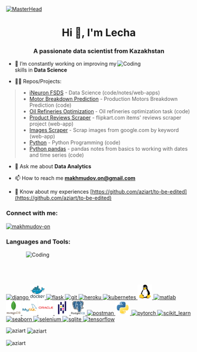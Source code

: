 [![MasterHead](https://visme.co/blog/wp-content/uploads/2019/10/animated-presentation-software-header-wide.gif)](https://github.com/aziart)

<h1 align="center">Hi 👋, I'm Lecha</h1>
<h3 align="center">A passionate data scientist from Kazakhstan</h3>

<img align="right" alt="Coding" width="40%" src="https://media0.giphy.com/media/qgQUggAC3Pfv687qPC/giphy.gif">  



- 🔭 I’m constantly working on improving my skills in **Data Science**

- 👨‍💻 Repos/Projects:

>  - [iNeuron FSDS](https://github.com/aziart/fsds) - Data Science (code/notes/web-apps)
>  - [Motor Breakdown Prediction](https://github.com/aziart/motor-breakdown-prediction) - Production Motors Breakdown Prediction (code)
>  - [Oil Refineries Optimization](https://github.com/aziart/proj-oil-refineries) - Oil refineries optimization task (code)  
>  - [Product Reviews Scraper](https://github.com/aziart/proj-reviews-scraper) - flipkart.com items' reviews scraper project (web-app)  
>  - [Images Scraper](https://github.com/aziart/proj-images-scraper) - Scrap images from google.com by keyword (web-app)  
>  - [Python](https://github.com/aziart/udemy-python-fzth) - Python Programming (code)  
>  - [Python pandas](https://github.com/aziart/python-pandas) - pandas notes from basics to working with dates and time series (code)  
<!--
>  - [Statistics](https://github.com/aziart/stats) - Statistics Notes (private)  
>  - [DataTalks Machine Learning Notes](https://github.com/aziart/mlzoomcamp) - Machine Learning (private)  
-->

- 💬 Ask me about **Data Analytics**

- 📫 How to reach me **makhmudov.on@gmail.com**

- 📄 Know about my experiences [https://github.com/aziart/to-be-edited](https://github.com/aziart/to-be-edited)

<h3 align="left">Connect with me:</h3>

<p align="left">
<a href="https://linkedin.com/in/makhmudov-on" target="blank"><img align="center" src="https://raw.githubusercontent.com/rahuldkjain/github-profile-readme-generator/master/src/images/icons/Social/linked-in-alt.svg" alt="makhmudov-on" height="30" width="40" /></a>
</p>

<h3 align="left">Languages and Tools:</h3>

<img align="right" height="90" alt="Coding" width="450" src="https://datanatives.io/wp-content/uploads/2022/06/GtG_small_banner_2.gif">

<p align="left"> <a href="https://www.djangoproject.com/" target="_blank" rel="noreferrer"> <img src="https://cdn.worldvectorlogo.com/logos/django.svg" alt="django" width="40" height="40"/> </a> <a href="https://www.docker.com/" target="_blank" rel="noreferrer"> <img src="https://raw.githubusercontent.com/devicons/devicon/master/icons/docker/docker-original-wordmark.svg" alt="docker" width="40" height="40"/> </a> <a href="https://flask.palletsprojects.com/" target="_blank" rel="noreferrer"> <img src="https://www.vectorlogo.zone/logos/pocoo_flask/pocoo_flask-icon.svg" alt="flask" width="40" height="40"/> </a> <a href="https://git-scm.com/" target="_blank" rel="noreferrer"> <img src="https://www.vectorlogo.zone/logos/git-scm/git-scm-icon.svg" alt="git" width="40" height="40"/> </a> <a href="https://heroku.com" target="_blank" rel="noreferrer"> <img src="https://www.vectorlogo.zone/logos/heroku/heroku-icon.svg" alt="heroku" width="40" height="40"/> </a> <a href="https://kubernetes.io" target="_blank" rel="noreferrer"> <img src="https://www.vectorlogo.zone/logos/kubernetes/kubernetes-icon.svg" alt="kubernetes" width="40" height="40"/> </a> <a href="https://www.linux.org/" target="_blank" rel="noreferrer"> <img src="https://raw.githubusercontent.com/devicons/devicon/master/icons/linux/linux-original.svg" alt="linux" width="40" height="40"/> </a> <a href="https://www.mathworks.com/" target="_blank" rel="noreferrer"> <img src="https://upload.wikimedia.org/wikipedia/commons/2/21/Matlab_Logo.png" alt="matlab" width="40" height="40"/> </a> <a href="https://www.mongodb.com/" target="_blank" rel="noreferrer"> <img src="https://raw.githubusercontent.com/devicons/devicon/master/icons/mongodb/mongodb-original-wordmark.svg" alt="mongodb" width="40" height="40"/> </a> <a href="https://www.mysql.com/" target="_blank" rel="noreferrer"> <img src="https://raw.githubusercontent.com/devicons/devicon/master/icons/mysql/mysql-original-wordmark.svg" alt="mysql" width="40" height="40"/> </a> <a href="https://www.oracle.com/" target="_blank" rel="noreferrer"> <img src="https://raw.githubusercontent.com/devicons/devicon/master/icons/oracle/oracle-original.svg" alt="oracle" width="40" height="40"/> </a> <a href="https://pandas.pydata.org/" target="_blank" rel="noreferrer"> <img src="https://raw.githubusercontent.com/devicons/devicon/2ae2a900d2f041da66e950e4d48052658d850630/icons/pandas/pandas-original.svg" alt="pandas" width="40" height="40"/> </a> <a href="https://www.postgresql.org" target="_blank" rel="noreferrer"> <img src="https://raw.githubusercontent.com/devicons/devicon/master/icons/postgresql/postgresql-original-wordmark.svg" alt="postgresql" width="40" height="40"/> </a> <a href="https://postman.com" target="_blank" rel="noreferrer"> <img src="https://www.vectorlogo.zone/logos/getpostman/getpostman-icon.svg" alt="postman" width="40" height="40"/> </a> <a href="https://www.python.org" target="_blank" rel="noreferrer"> <img src="https://raw.githubusercontent.com/devicons/devicon/master/icons/python/python-original.svg" alt="python" width="40" height="40"/> </a> <a href="https://pytorch.org/" target="_blank" rel="noreferrer"> <img src="https://www.vectorlogo.zone/logos/pytorch/pytorch-icon.svg" alt="pytorch" width="40" height="40"/> </a> <a href="https://scikit-learn.org/" target="_blank" rel="noreferrer"> <img src="https://upload.wikimedia.org/wikipedia/commons/0/05/Scikit_learn_logo_small.svg" alt="scikit_learn" width="40" height="40"/> </a> <a href="https://seaborn.pydata.org/" target="_blank" rel="noreferrer"> <img src="https://seaborn.pydata.org/_images/logo-mark-lightbg.svg" alt="seaborn" width="40" height="40"/> </a> <a href="https://www.selenium.dev" target="_blank" rel="noreferrer"> <img src="https://raw.githubusercontent.com/detain/svg-logos/780f25886640cef088af994181646db2f6b1a3f8/svg/selenium-logo.svg" alt="selenium" width="40" height="40"/> </a> <a href="https://www.sqlite.org/" target="_blank" rel="noreferrer"> <img src="https://www.vectorlogo.zone/logos/sqlite/sqlite-icon.svg" alt="sqlite" width="40" height="40"/> </a> <a href="https://www.tensorflow.org" target="_blank" rel="noreferrer"> <img src="https://www.vectorlogo.zone/logos/tensorflow/tensorflow-icon.svg" alt="tensorflow" width="40" height="40"/> </a> </p>

<p><img align="left" src="https://github-readme-stats.vercel.app/api/top-langs?username=aziart&show_icons=true&locale=en&layout=compact" alt="aziart" /></p>

<p>&nbsp;<img align="center" src="https://github-readme-stats.vercel.app/api?username=aziart&show_icons=true&locale=en" alt="aziart" /></p>

<p><img align="center" src="https://github-readme-streak-stats.herokuapp.com/?user=aziart&" alt="aziart" /></p>


<!--
**aziart/aziart** is a ✨ _special_ ✨ repository because its `README.md` (this file) appears on your GitHub profile.

Here are some ideas to get you started:

- 🔭 I’m currently working on ...
- 🌱 I’m currently learning ...
- 👯 I’m looking to collaborate on ...
- 🤔 I’m looking for help with ...
- 💬 Ask me about ...
- 📫 How to reach me: ...
- 😄 Pronouns: ...
- ⚡ Fun fact: ...
-->

